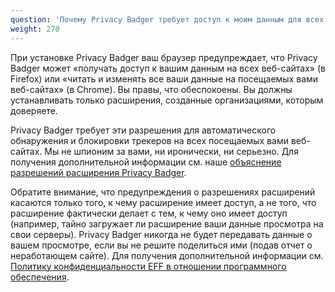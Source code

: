 ```yaml
---
question: 'Почему Privacy Badger требует доступ к моим данным для всех веб-сайтов?'
weight: 270
---
```


При установке Privacy Badger ваш браузер предупреждает, что Privacy Badger может «получать доступ к вашим данным на всех веб-сайтах» (в Firefox) или «читать и изменять все ваши данные на посещаемых вами веб-сайтах» (в Chrome). Вы правы, что обеспокоены. Вы должны устанавливать только расширения, созданные организациями, которым доверяете.

Privacy Badger требует эти разрешения для автоматического обнаружения и блокировки трекеров на всех посещаемых вами веб-сайтах. Мы не шпионим за вами, ни иронически, ни серьезно. Для получения дополнительной информации см. наше [объяснение разрешений расширения Privacy Badger](https://github.com/EFForg/privacybadger/blob/master/doc/permissions.md).

Обратите внимание, что предупреждения о разрешениях расширений касаются только того, к чему расширение имеет доступ, а не того, что расширение фактически делает с тем, к чему оно имеет доступ (например, тайно загружает ли расширение ваши данные просмотра на свои серверы). Privacy Badger никогда не будет передавать данные о вашем просмотре, если вы не решите поделиться ими (подав отчет о неработающем сайте). Для получения дополнительной информации см. [Политику конфиденциальности EFF в отношении программного обеспечения](https://www.eff.org/code/privacy/policy).
